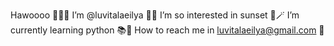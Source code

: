 Hawoooo 👋🏻✨ 
I’m @luvitalaeilya 🧚‍♀️
I’m so interested in sunset 🌇🪄
I’m currently learning python 📚🐍
How to reach me in luvitalaeilya@gmail.com 💌

<!---
luvitalaeilya/luvitalaeilya is a ✨ special ✨ repository because its `README.md` (this file) appears on your GitHub profile.
You can click the Preview link to take a look at your changes.
--->

